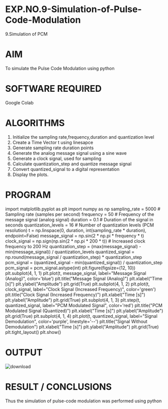 # EXP.NO.9-Simulation-of-Pulse-Code-Modulation
9.Simulation of PCM

# AIM
To simulate the Pulse Code Modulation using python

# SOFTWARE REQUIRED
Google Colab

# ALGORITHMS
1. Initialize the sampling rate,frequency,duration and quantization level
2. Create a Time Vector t using linesapce
3. Generate sampling rate duration points
4. Generate the analog message signal using a sine wave
5. Generate a clock signal, used for sampling
6. Calculate quantization_step and quantize message signal
7. Convert quantized_signal to a digital representation
8. Display the plots.

# PROGRAM
import matplotlib.pyplot as plt
import numpy as np
sampling_rate = 5000 # Sampling rate (samples per second)
frequency = 50 # Frequency of the message signal (analog signal)
duration = 0.1 # Duration of the signal in seconds
quantization_levels = 16 # Number of quantization levels (PCM resolution)
t = np.linspace(0, duration, int(sampling_rate * duration), endpoint=False)
message_signal = np.sin(2 * np.pi * frequency * t)
clock_signal = np.sign(np.sin(2 * np.pi * 200 * t)) # Increased clock frequency to 200 Hz
quantization_step = (max(message_signal) - min(message_signal)) / quantization_levels
quantized_signal = np.round(message_signal / quantization_step) * quantization_step
pcm_signal = (quantized_signal - min(quantized_signal)) / quantization_step
pcm_signal = pcm_signal.astype(int)
plt.figure(figsize=(12, 10))
plt.subplot(4, 1, 1)
plt.plot(t, message_signal, label="Message Signal (Analog)", color='blue')
plt.title("Message Signal (Analog)")
plt.xlabel("Time [s]")
plt.ylabel("Amplitude")
plt.grid(True)
plt.subplot(4, 1, 2)
plt.plot(t, clock_signal, label="Clock Signal (Increased Frequency)", color='green')
plt.title("Clock Signal (Increased Frequency)")
plt.xlabel("Time [s]")
plt.ylabel("Amplitude")
plt.grid(True)
plt.subplot(4, 1, 3)
plt.step(t, quantized_signal, label="PCM Modulated Signal", color='red')
plt.title("PCM Modulated Signal (Quantized)")
plt.xlabel("Time [s]")
plt.ylabel("Amplitude")
plt.grid(True)
plt.subplot(4, 1, 4)
plt.plot(t, quantized_signal, label="Signal Demodulation", color='purple', linestyle='--')
plt.title("Signal Without Demodulation")
plt.xlabel("Time [s]")
plt.ylabel("Amplitude")
plt.grid(True)
plt.tight_layout()
plt.show()

# OUTPUT
![download](https://github.com/user-attachments/assets/d2945ebc-3d1c-46b6-bb30-bb267fa07102)

 
# RESULT / CONCLUSIONS
Thus the simulation of pulse-code modulation was performed using python
